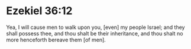 # Ezekiel 36:12

Yea, I will cause men to walk upon you, [even] my people Israel; and they shall possess thee, and thou shalt be their inheritance, and thou shalt no more henceforth bereave them [of men].